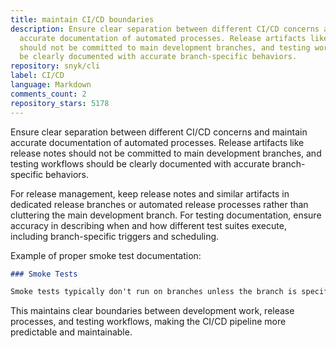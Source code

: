 ```yaml
---
title: maintain CI/CD boundaries
description: Ensure clear separation between different CI/CD concerns and maintain
  accurate documentation of automated processes. Release artifacts like release notes
  should not be committed to main development branches, and testing workflows should
  be clearly documented with accurate branch-specific behaviors.
repository: snyk/cli
label: CI/CD
language: Markdown
comments_count: 2
repository_stars: 5178
---
```


Ensure clear separation between different CI/CD concerns and maintain accurate documentation of automated processes. Release artifacts like release notes should not be committed to main development branches, and testing workflows should be clearly documented with accurate branch-specific behaviors.

For release management, keep release notes and similar artifacts in dedicated release branches or automated release processes rather than cluttering the main development branch. For testing documentation, ensure accuracy in describing when and how different test suites execute, including branch-specific triggers and scheduling.

Example of proper smoke test documentation:
```markdown
### Smoke Tests

Smoke tests typically don't run on branches unless the branch is specifically prefixed with `smoke/`. They usually run on an hourly basis against the latest published version of the CLI.
```

This maintains clear boundaries between development work, release processes, and testing workflows, making the CI/CD pipeline more predictable and maintainable.
